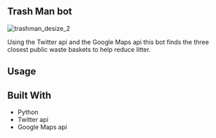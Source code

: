## Trash Man bot 

![trashman_desize_2](/Users/JakeCannon/Desktop/trashman_desize_2.png)

Using the Twitter api and the Google Maps api this bot finds the three closest public waste baskets to help reduce litter.



## Usage





## Built With

- Python
- Twitter api
- Google Maps api